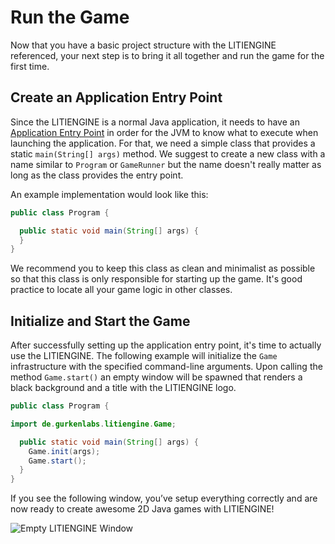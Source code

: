 # Run the Game

Now that you have a basic project structure with the LITIENGINE referenced, your next step is to bring it all together and run the game for the first time.

## Create an Application Entry Point

Since the LITIENGINE is a normal Java application, it needs to have an [Application Entry Point](https://docs.oracle.com/javase/tutorial/deployment/jar/appman.html) in order for the JVM to know what to execute when launching the application. For that, we need a simple class that provides a static `main(String[] args)` method. We suggest to create a new class with a name similar to `Program` or `GameRunner` but the name doesn't really matter as long as the class provides the entry point.

An example implementation would look like this:

```java
public class Program {

  public static void main(String[] args) {
  }
}
```

We recommend you to keep this class as clean and minimalist as possible so that this class is only responsible for starting up the game. It's good practice to locate all your game logic in other classes.

## Initialize and Start the Game

After successfully setting up the application entry point, it's time to actually use the LITIENGINE. The following example will initialize the `Game` infrastructure with the specified command-line arguments. Upon calling the method `Game.start()` an empty window will be spawned that renders a black background and a title with the LITIENGINE logo.

```java
public class Program {

import de.gurkenlabs.litiengine.Game;

  public static void main(String[] args) {
    Game.init(args);
    Game.start();
  }
}
```

If you see the following window, you’ve setup everything correctly and are now ready to create awesome 2D Java games with LITIENGINE!

![Empty LITIENGINE Window](images/empty-litiengine-window.png)

